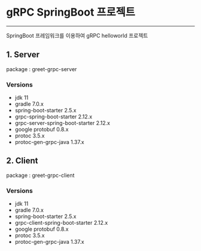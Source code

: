 # gRPC SpringBoot 프로젝트
* * * 
SpringBoot 프레임워크를 이용하여 gRPC helloworld 프로젝트

## 1. Server
package : greet-grpc-server
### Versions
+ jdk 11
+ gradle 7.0.x
+ spring-boot-starter 2.5.x
+ grpc-spring-boot-starter 2.12.x
+ grpc-server-spring-boot-starter 2.12.x
+ google protobuf 0.8.x
+ protoc 3.5.x
+ protoc-gen-grpc-java 1.37.x

## 2. Client
package : greet-grpc-client
### Versions
+ jdk 11
+ gradle 7.0.x
+ spring-boot-starter 2.5.x
+ grpc-client-spring-boot-starter 2.12.x
+ google protobuf 0.8.x
+ protoc 3.5.x
+ protoc-gen-grpc-java 1.37.x

